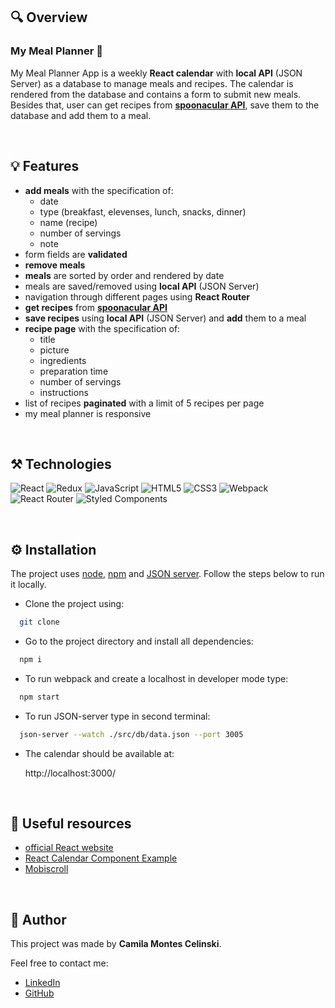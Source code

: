 ## 🔍 Overview

### My Meal Planner :calendar:

My Meal Planner App is a weekly **React calendar** with **local API** (JSON Server) as a database to manage meals and recipes. The calendar is rendered from the database and contains a form to submit new meals. Besides that, user can get recipes from [**spoonacular API**](https://spoonacular.com/food-api), save them to the database and add them to a meal.

&nbsp;

## :bulb: Features

- **add meals** with the specification of:
    - date
    - type (breakfast, elevenses, lunch, snacks, dinner)
    - name (recipe)
    - number of servings
    - note
- form fields are **validated**
- **remove meals**
- **meals** are sorted by order and rendered by date
- meals are saved/removed using **local API** (JSON Server)
- navigation through different pages using **React Router**
- **get recipes** from [**spoonacular API**](https://spoonacular.com/food-api)
- **save recipes** using **local API** (JSON Server) and **add** them to a meal
- **recipe page** with the specification of:
    - title
    - picture
    - ingredients
    - preparation time
    - number of servings
    - instructions
- list of recipes **paginated** with a limit of 5 recipes per page
- my meal planner is responsive

&nbsp;

## :hammer_and_pick: Technologies

![React](https://img.shields.io/badge/React-20232A?style=for-the-badge&logo=react&logoColor=61DAFB)
![Redux](https://img.shields.io/badge/Redux-593D88?style=for-the-badge&logo=redux&logoColor=white)
![JavaScript](https://img.shields.io/badge/JavaScript-323330?style=for-the-badge&logo=javascript&logoColor=F7DF1E)
![HTML5](https://img.shields.io/badge/HTML5-E34F26?style=for-the-badge&logo=html5&logoColor=white)
![CSS3](https://img.shields.io/badge/CSS3-1572B6?style=for-the-badge&logo=css3&logoColor=white)
![Webpack](https://img.shields.io/badge/Webpack-8DD6F9?style=for-the-badge&logo=Webpack&logoColor=white)
![React Router](https://img.shields.io/badge/React_Router-CA4245?style=for-the-badge&logo=react-router&logoColor=white)
![Styled Components](https://img.shields.io/badge/styled--components-DB7093?style=for-the-badge&logo=styled-components&logoColor=white)

&nbsp;

## ⚙️ Installation

The project uses [node](https://nodejs.org/en/), [npm](https://www.npmjs.com/) and [JSON server](https://www.npmjs.com/package/json-server). Follow the steps below to run it locally.

- Clone the project using:

```bash
  git clone
```

- Go to the project directory and install all dependencies:

```bash
  npm i
```

- To run webpack and create a localhost in developer mode type:

```bash
  npm start
```
- To run JSON-server type in second terminal:

```bash
  json-server --watch ./src/db/data.json --port 3005
```

- The calendar should be available at:

  http://localhost:3000/


&nbsp;

## 🔗 Useful resources

- [official React website](https://reactjs.org/docs/getting-started.html)
- [React Calendar Component Example](https://justacoding.blog/react-calendar-component-example-with-events/)
- [Mobiscroll](https://demo.mobiscroll.com/react/eventcalendar)

&nbsp;

## :envelope_with_arrow: Author

This project was made by **Camila Montes Celinski**.

Feel free to contact me:
- [LinkedIn](https://br.linkedin.com/in/camila-montes-celinski-5a406942)
- [GitHub](https://github.com/camicelinski)
